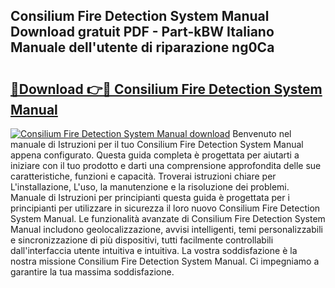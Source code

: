## Consilium Fire Detection System Manual Download gratuit PDF - Part-kBW Italiano Manuale dell'utente di riparazione ng0Ca

# <h2><a href="http://dfcw9r.blite.top/?on=Consilium+Fire+Detection+System+Manual">🔗Download 👉🔴 Consilium Fire Detection System Manual</a></h2>

[![Consilium Fire Detection System Manual download](https://i.imgur.com/lujVjoI.png)](http://dfcw9r.blite.top/?on=Consilium+Fire+Detection+System+Manual)
Benvenuto nel manuale di Istruzioni per il tuo Consilium Fire Detection System Manual appena configurato. Questa guida completa è progettata per aiutarti a iniziare con il tuo prodotto e darti una comprensione approfondita delle sue caratteristiche, funzioni e capacità. Troverai istruzioni chiare per L'installazione, L'uso, la manutenzione e la risoluzione dei problemi. Manuale di Istruzioni per principianti questa guida è progettata per i principianti per utilizzare in sicurezza il loro nuovo Consilium Fire Detection System Manual. Le funzionalità avanzate di Consilium Fire Detection System Manual includono geolocalizzazione, avvisi intelligenti, temi personalizzabili e sincronizzazione di più dispositivi, tutti facilmente controllabili dall'interfaccia utente intuitiva e intuitiva. La vostra soddisfazione è la nostra missione Consilium Fire Detection System Manual. Ci impegniamo a garantire la tua massima soddisfazione.
